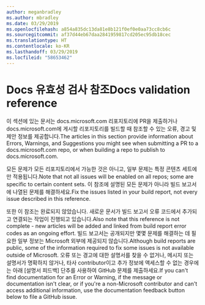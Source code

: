 ```yaml
---
author: meganbradley
ms.author: mbradley
ms.date: 03/29/2019
ms.openlocfilehash: a854a835dc13da81e8b121f0ef0e0aa73cc8cb6c
ms.sourcegitcommit: af37d44eb67daa2841959817cd205ec95db18cec
ms.translationtype: HT
ms.contentlocale: ko-KR
ms.lasthandoff: 03/29/2019
ms.locfileid: "58653462"
---
```

# <a name="docs-validation-reference"></a><span data-ttu-id="a7b60-101">Docs 유효성 검사 참조</span><span class="sxs-lookup"><span data-stu-id="a7b60-101">Docs validation reference</span></span>

<span data-ttu-id="a7b60-102">이 섹션에 있는 문서는 docs.microsoft.com 리포지토리에 PR을 제출하거나 docs.microsoft.com에 게시할 리포지토리를 빌드할 때 참조할 수 있는 오류, 경고 및 제안 정보를 제공합니다.</span><span class="sxs-lookup"><span data-stu-id="a7b60-102">The articles in this section provide information about Errors, Warnings, and Suggestions you might see when submitting a PR to a docs.microsoft.com repo, or when building a repo to publish to docs.microsoft.com.</span></span>

<span data-ttu-id="a7b60-103">모든 문제가 모든 리포지토리에서 가능한 것은 아니고, 일부 문제는 특정 콘텐츠 세트에만 적용됩니다.</span><span class="sxs-lookup"><span data-stu-id="a7b60-103">Note that not all issues will be enabled on all repos; some are specific to certain content sets.</span></span> <span data-ttu-id="a7b60-104">이 참조에 설명된 모든 문제가 아니라 빌드 보고서에 나열된 문제를 해결하세요.</span><span class="sxs-lookup"><span data-stu-id="a7b60-104">Fix the issues listed in your build report, not every issue described in this reference.</span></span>

<span data-ttu-id="a7b60-105">또한 이 참조는 완료되지 않았습니다. 새로운 문서가 빌드 보고서 오류 코드에서 추가되고 연결되는 작업이 진행되고 있습니다.</span><span class="sxs-lookup"><span data-stu-id="a7b60-105">Also note that this reference is not complete - new articles will be added and linked from build report error codes as an ongoing effort.</span></span> <span data-ttu-id="a7b60-106">빌드 보고서는 공개되지만 몇몇 문제를 해결하는 데 필요한 일부 정보는 Microsoft 외부에 제공되지 않습니다.</span><span class="sxs-lookup"><span data-stu-id="a7b60-106">Although build reports are public, some of the information required to fix some issues is not available outside of Microsoft.</span></span> <span data-ttu-id="a7b60-107">오류 또는 경고에 대한 설명서를 찾을 수 없거나, 메시지 또는 설명서가 명확하지 않거나, 타사 contributor이고 추가 정보에 액세스할 수 없는 경우에는 아래 [설명서 피드백] 단추를 사용하여 GitHub 문제를 제출하세요.</span><span class="sxs-lookup"><span data-stu-id="a7b60-107">If you can't find documentation for an Error or Warning, if the message or documentation isn't clear, or if you're a non-Microsoft contributor and can't access additional information, use the documentation feedback button below to file a GitHub issue.</span></span>